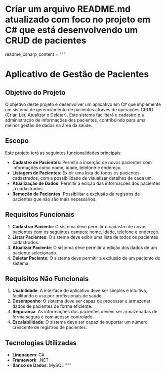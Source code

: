 # Criar um arquivo README.md atualizado com foco no projeto em C# que está desenvolvendo um CRUD de pacientes

readme_csharp_content = """
# Aplicativo de Gestão de Pacientes

## Objetivo do Projeto
O objetivo deste projeto é desenvolver um aplicativo em C# que implemente um sistema de gerenciamento de pacientes através de operações CRUD (Criar, Ler, Atualizar e Deletar). Este sistema facilitará o cadastro e a administração de informações dos pacientes, contribuindo para uma melhor gestão de dados na área da saúde.

## Escopo
Este projeto terá as seguintes funcionalidades principais:
- **Cadastro de Pacientes**: Permitir a inserção de novos pacientes com informações como nome, idade, telefone e endereço.
- **Listagem de Pacientes**: Exibir uma lista de todos os pacientes cadastrados, com a possibilidade de visualizar detalhes de cada um.
- **Atualização de Dados**: Permitir a edição das informações dos pacientes já cadastrados.
- **Remoção de Pacientes**: Possibilitar a exclusão de registros de pacientes que não são mais necessários.

## Requisitos Funcionais
1. **Cadastrar Paciente**: O sistema deve permitir o cadastro de novos pacientes com os seguintes campos: nome, idade, telefone e endereço.
2. **Listar Pacientes**: O sistema deve exibir uma lista de todos os pacientes cadastrados.
3. **Atualizar Paciente**: O sistema deve permitir a edição dos dados de um paciente selecionado.
4. **Deletar Paciente**: O sistema deve permitir a exclusão de um paciente do sistema.

## Requisitos Não Funcionais
1. **Usabilidade**: A interface do aplicativo deve ser simples e intuitiva, facilitando o uso por profissionais de saúde.
2. **Desempenho**: O sistema deve ser capaz de processar e armazenar dados de pacientes de forma eficiente.
3. **Segurança**: As informações dos pacientes devem ser armazenadas de forma segura e com acesso controlado.
4. **Escalabilidade**: O sistema deve ser capaz de suportar um número crescente de registros de pacientes.

## Tecnologias Utilizadas
- **Linguagem**: C#
- **Framework**: .NET
- **Banco de Dados**: MySQL
"""
